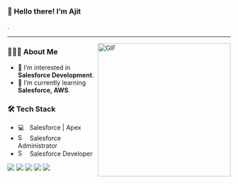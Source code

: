 <h3>👋 Hello there! I’m Ajit</h3>.
<hr/>
<img align="right" alt="GIF" src="https://www.animationlibrary.com/Animation11/Jobs_and_People/Computer_Programmers/cowboy_on_computer.gif" width="300"/>

<h3>👨🏻‍💻 About Me</h3>

- 👀 I’m interested in <b>Salesforce Development</b>.                     
- 🌱 I’m currently learning <b>Salesforce, AWS</B>.                                                                                             
  

                                               
<h3>🛠 Tech Stack</h3>

- 💻 &nbsp; Salesforce | Apex 
- <img src='https://upload.wikimedia.org/wikipedia/commons/f/f9/Salesforce.com_logo.svg' alt='Salesforce Admin' height='15'> &nbsp; Salesforce Administrator
- <img src='https://upload.wikimedia.org/wikipedia/commons/f/f9/Salesforce.com_logo.svg' alt='Salesforce Developer' height='15'> &nbsp; Salesforce Developer
 
<!---
ajitpalve/ajitpalve is a ✨ special ✨ repository because its `README.md` (this file) appears on your GitHub profile.
You can click the Preview link to take a look at your changes.
--->


<p align="left">
<a href="https://trailblazer.me/id/ajitpalve99" target="_blank" ><img src="https://img.shields.io/badge/-Trailhead-3423A6?style=flat&logo=Google-Chrome&logoColor=white"/></a> 
<a href="https://linkedin.com/in/ajitpalve99" target="_blank" ><img src="https://img.shields.io/badge/-LinkedIn-0077B5?style=flat&logo=Linkedin&logoColor=white"/></a>
<a href="mailto:ajpalve151194@gmail.com" target="_blank" ><img src="https://img.shields.io/badge/-Gmail-D14836?style=flat&logo=Gmail&logoColor=white"/></a>
<a href="https://www.facebook.com/ajit.palve.10" target="_blank" ><img src="https://img.shields.io/badge/-Facebook-0077B5?style=flat&logo=Facebook&logoColor=white"/></a>
<a href="https://instagram.com/the.existent.nomad" target="_blank" ><img src="https://img.shields.io/badge/-Instagram-0077B5?style=flat&logo=Instagram&logoColor=white"/></a> 
</a>
</p>
